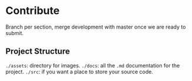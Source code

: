 # Contribute

Branch per section, merge development with master once we are ready to submit.  

## Project Structure

`./assets`: directory for images.
`./docs`: all the `.md` documentation for the project.
`./src`: if you want a place to store your source code.
